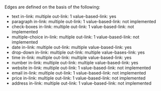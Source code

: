 Edges are defined on the basis of the following:

- text
    in-link: multiple
    out-link: 1
    value-based-link: yes
- paragraph
    in-link: multiple
    out-link: 1
    value-based-link: not implemented
- check-boxes
    in-link: multiple
    out-link: 1
    value-based-link: not implemented
- multiple-choice
    in-link: multiple
    out-link: 1
    value-based-link: not implemented
- date
    in-link: multiple
    out-link: multiple
    value-based-link: yes
- drop-down
    in-link: multiple
    out-link: multiple
    value-bases-link: yes
- time
    in-link: multiple
    out-link: multiple
    value-based-link: yes
- number
    in-link: multiple
    out-link: multiple
    value-based-link: yes
- website
    in-link: multiple
    out-link: 1
    value-based-link: not implemented
- email
    in-link: multiple
    out-link: 1
    value-based-link: not implemented
- price
    in-link: multiple
    out-link: 1
    value-based-link: not implemented
- address
    in-link: multiple
    out-link: 1
    value-based-link: not implemented